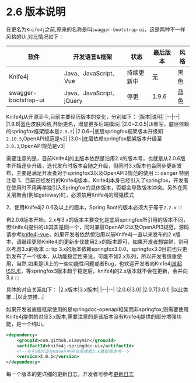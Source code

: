 # 2.6 版本说明

在更名为`Knife4j`之前,原来的名称是叫`swagger-bootstrap-ui`，这是两种不一样风格的Ui,对比情况如下：

| 软件                 | 开发语言&框架      | 状态       | 最后版本 |风格|
| -------------------- | ------------------ | ---------- | -------- |------ |
| Knife4j              | Java、JavaScript、Vue | 持续更新中 | 无       |黑色|
| swagger-bootstrap-ui | Java、JavaScript、jQuery | 停更       | 1.9.6    |蓝色|


Knife4j从开源至今,目前主要经历版本的变化，分别如下：
|版本|说明|
|--|--|
|1.9.6|蓝色皮肤风格,开始更名，增加更多后端模块|
|2.0~2.0.5|Ui重写，底层依赖的springfox框架版本是`2.9.2`|
|2.0.6~|底层springfox框架版本升级知`2.10.5`,OpenAPI规范是v2|
|3.0~|底层依赖springfox框架版本升级至`3.0.3`,OpenAPI规范是v3|

需要注意的是，目前Knife4j的主版本依然是沿用2.x的版本号，也就是从2.0.6版本开始逐步升级，迭代发布时版本会随之升级，但同时3.x版本也会同步更新发布，主要是满足开发者对于springfox3以及OpenAPI3规范的使用
::: danger 特别注意
1、目前已经发行的Knife4j版本，Knife4j本身已经引入了springfox，开发者在使用时不用再单独引入Springfox的具体版本，否额会导致版本冲突。另外在网关层聚合(例如gateway)时，必须禁用Knife4j的增强模式

2、使用Knife4j2.0.6及以上的版本，Spring Boot的版本必须大于等于`2.2.x`
:::

自2.0.6版本开始，2.x与3.x的版本主要变化是底层springfox所引用的版本不同，但Knife4j提供的Ui其实是同一个，同时兼容OpenAPI2以及OpenAPI3规范，源码请参考[knife4j-vue](https://gitee.com/xiaoym/knife4j/tree/master/knife4j-vue)，如果开发者依然想沿用以前Knife4j一直以来发布的2.x版本，请继续更随Knife4j的更新步伐使用2.x的版本即可，如果开发者想尝鲜，则可以考虑3.x的版本
::: tip
3.x的版本依赖springfox3.0.0，springfox3.0目前也只更新发布了一个版本，从功能稳定性来说，可能不如2.x系列，所以开发者慎重使用，当然,如果是Ui上的一些功能性问题或者Bug，也欢迎开发者向Knife4j[发起ISSUE](https://gitee.com/xiaoym/knife4j/issues/new)，等springfox3版本趋于稳定后，knife4j的2.x版本就不会在更新，会并向3.x
:::

具体的对应关系如下：
|2.x版本|3.x版本|
|--|--|
|2.0.6|3.0|
|2.0.7|3.0.1|
|以此类推...|以此类推...|

如果开发者底层框架使用的是springdoc-openapi框架而非springfox,则需要使用Knife4j提供的对应3.x版本,需要注意的是该版本没有Knife4j提供的部分增强功能，是一个纯Ui。
```xml
<dependency>
    <groupId>com.github.xiaoymin</groupId>
    <artifactId>knife4j-springdoc-ui</artifactId>
    <!--在引用时请在maven中央仓库搜索3.X最新版本号-->
    <version>3.0.1</version>
</dependency>
```

每一个版本的更详细的更新日志，开发者可参考[更新日志](../changelog)
